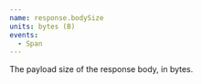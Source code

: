 ```yaml
---
name: response.bodySize
units: bytes (B)
events:
  - Span
---
```


The payload size of the response body, in bytes.